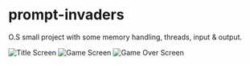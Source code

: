 # prompt-invaders
O.S small project with some memory handling, threads, input &amp; output.

![Title Screen](https://i.imgur.com/UlfHVtj.png)
![Game Screen](https://i.imgur.com/blfD21e.png)
![Game Over Screen](https://i.imgur.com/FfopNy4.png)

